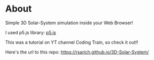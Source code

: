 # About
Simple 3D Solar-System simulation inside your Web Browser!

I used p5.js library: [p5.js](http://p5js.org/)

This was a tutorial on YT channel Coding Train, so check it out!!

Here's the url to this repo: https://rsarich.github.io/3D-Solar-System/
